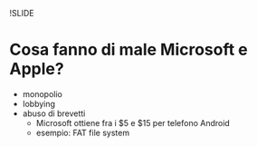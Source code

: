 !SLIDE

# Cosa fanno di male Microsoft e Apple? #

* monopolio
* lobbying
* abuso di brevetti
  * Microsoft ottiene fra i $5 e $15 per telefono Android
  * esempio: FAT file system
